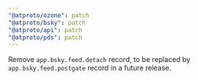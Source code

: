 ```yaml
---
"@atproto/ozone": patch
"@atproto/bsky": patch
"@atproto/api": patch
"@atproto/pds": patch
---
```


Remove `app.bsky.feed.detach` record, to be replaced by `app.bsky.feed.postgate` record in a future release.
